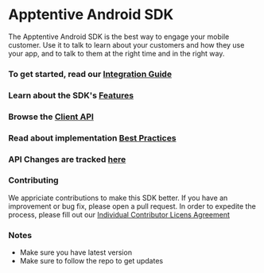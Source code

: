 # Apptentive Android SDK

The Apptentive Android SDK is the best way to engage your mobile customer. Use it to talk to learn about your customers
and how they use your app, and to talk to them at the right time and in the right way.

### To get started, read our [Integration Guide](docs/IntegrationGuide.md)

### Learn about the SDK's [Features](docs/Features.md)

### Browse the [Client API]()

### Read about implementation [Best Practices](docs/BestPractices.md)

### API Changes are tracked [here](docs/APIChanges.md)

### Contributing

We appriciate contributions to make this SDK better. If you have an improvement or bug fix, please open a pull request.
In order to expedite the process, please fill out our [Individual Contributor Licens Agreement](https://docs.google.com/a/apptentive.com/spreadsheet/viewform?usp=drive_web&formkey=dDhMaXJKQnRoX0dRMzZNYnp5bk1Sbmc6MQ#gid=0)

### Notes

* Make sure you have latest version
* Make sure to follow the repo to get updates
